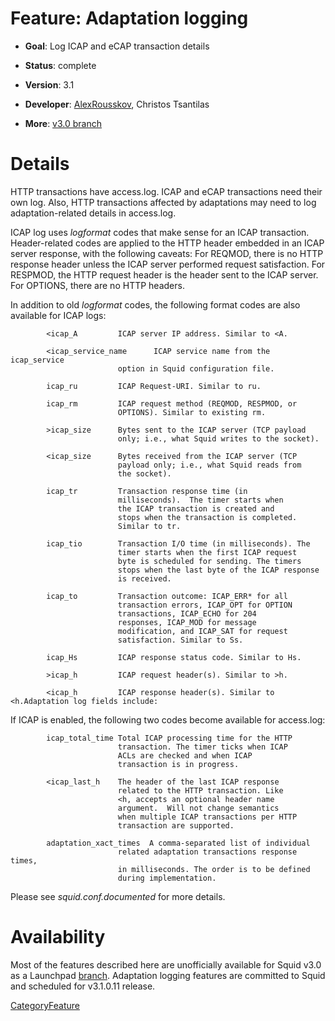 # Feature: Adaptation logging

  - **Goal**: Log ICAP and eCAP transaction details

  - **Status**: complete

  - **Version**: 3.1

  - **Developer**:
    [AlexRousskov](https://wiki.squid-cache.org/action/show/Features/AdaptationLog/AlexRousskov#),
    Christos Tsantilas

  - **More**: [v3.0
    branch](https://code.launchpad.net/~rousskov/squid/3p0-plus)

# Details

HTTP transactions have access.log. ICAP and eCAP transactions need their
own log. Also, HTTP transactions affected by adaptations may need to log
adaptation-related details in access.log.

ICAP log uses *logformat* codes that make sense for an ICAP transaction.
Header-related codes are applied to the HTTP header embedded in an ICAP
server response, with the following caveats: For REQMOD, there is no
HTTP response header unless the ICAP server performed request
satisfaction. For RESPMOD, the HTTP request header is the header sent to
the ICAP server. For OPTIONS, there are no HTTP headers.

In addition to old *logformat* codes, the following format codes are
also available for ICAP logs:

``` 
        <icap_A         ICAP server IP address. Similar to <A.

        <icap_service_name      ICAP service name from the icap_service
                        option in Squid configuration file.

        icap_ru         ICAP Request-URI. Similar to ru.

        icap_rm         ICAP request method (REQMOD, RESPMOD, or 
                        OPTIONS). Similar to existing rm.

        >icap_size      Bytes sent to the ICAP server (TCP payload
                        only; i.e., what Squid writes to the socket).

        <icap_size      Bytes received from the ICAP server (TCP
                        payload only; i.e., what Squid reads from
                        the socket).

        icap_tr         Transaction response time (in
                        milliseconds).  The timer starts when
                        the ICAP transaction is created and
                        stops when the transaction is completed.
                        Similar to tr.

        icap_tio        Transaction I/O time (in milliseconds). The
                        timer starts when the first ICAP request
                        byte is scheduled for sending. The timers
                        stops when the last byte of the ICAP response
                        is received.

        icap_to         Transaction outcome: ICAP_ERR* for all
                        transaction errors, ICAP_OPT for OPTION
                        transactions, ICAP_ECHO for 204
                        responses, ICAP_MOD for message
                        modification, and ICAP_SAT for request
                        satisfaction. Similar to Ss.

        icap_Hs         ICAP response status code. Similar to Hs.

        >icap_h         ICAP request header(s). Similar to >h.

        <icap_h         ICAP response header(s). Similar to <h.Adaptation log fields include:
```

If ICAP is enabled, the following two codes become available for
access.log:

``` 
        icap_total_time Total ICAP processing time for the HTTP
                        transaction. The timer ticks when ICAP
                        ACLs are checked and when ICAP
                        transaction is in progress.

        <icap_last_h    The header of the last ICAP response
                        related to the HTTP transaction. Like
                        <h, accepts an optional header name
                        argument.  Will not change semantics
                        when multiple ICAP transactions per HTTP
                        transaction are supported.

        adaptation_xact_times  A comma-separated list of individual
                        related adaptation transactions response times,
                        in milliseconds. The order is to be defined
                        during implementation.
```

Please see *squid.conf.documented* for more details.

# Availability

Most of the features described here are unofficially available for Squid
v3.0 as a Launchpad
[branch](https://code.launchpad.net/~rousskov/squid/3p0-plus).
Adaptation logging features are committed to Squid and scheduled for
v3.1.0.11 release.

[CategoryFeature](https://wiki.squid-cache.org/action/show/Features/AdaptationLog/CategoryFeature#)
